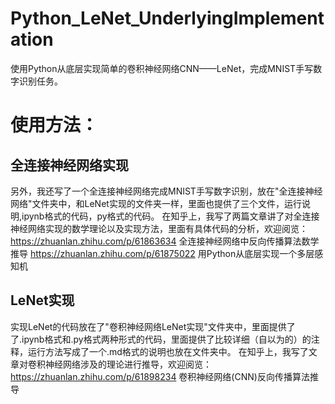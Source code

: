 # Python_LeNet_UnderlyingImplementation
使用Python从底层实现简单的卷积神经网络CNN——LeNet，完成MNIST手写数字识别任务。
#  使用方法：

## 全连接神经网络实现
另外，我还写了一个全连接神经网络完成MNIST手写数字识别，放在"全连接神经网络"文件夹中，和LeNet实现的文件夹一样，里面也提供了三个文件，运行说明,ipynb格式的代码，py格式的代码。
在知乎上，我写了两篇文章讲了对全连接神经网络实现的数学理论以及实现方法，里面有具体代码的分析，欢迎阅览：
https://zhuanlan.zhihu.com/p/61863634 全连接神经网络中反向传播算法数学推导
https://zhuanlan.zhihu.com/p/61875022 用Python从底层实现一个多层感知机

## LeNet实现
实现LeNet的代码放在了"卷积神经网络LeNet实现"文件夹中，里面提供了了.ipynb格式和.py格式两种形式的代码，里面提供了比较详细（自以为的）的注释，运行方法写成了一个.md格式的说明也放在文件夹中。
在知乎上，我写了文章对卷积神经网络涉及的理论进行推导，欢迎阅览：
https://zhuanlan.zhihu.com/p/61898234 卷积神经网络(CNN)反向传播算法推导
